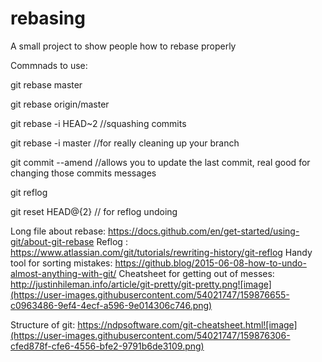# rebasing

A small project to show people how to rebase properly

Commnads to use:

git rebase master

git rebase origin/master

git rebase -i HEAD~2 //squashing commits

git rebase -i master //for really cleaning up your branch

git commit --amend //allows you to update the last commit, real good for changing those commits messages

git reflog

git reset HEAD@{2} // for reflog undoing

Long file about rebase: https://docs.github.com/en/get-started/using-git/about-git-rebase
Reflog : https://www.atlassian.com/git/tutorials/rewriting-history/git-reflog
Handy tool for sorting mistakes: https://github.blog/2015-06-08-how-to-undo-almost-anything-with-git/
Cheatsheet for getting out of messes: http://justinhileman.info/article/git-pretty/git-pretty.png![image](https://user-images.githubusercontent.com/54021747/159876655-c0963486-9ef4-4ecf-a596-9e014306c746.png)

Structure of git: https://ndpsoftware.com/git-cheatsheet.html![image](https://user-images.githubusercontent.com/54021747/159876306-cfed878f-cfe6-4556-bfe2-9791b6de3109.png)
